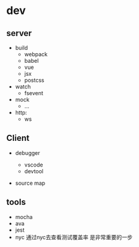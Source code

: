 # dev

## server
 - build
    - webpack
    - babel
    - vue
    - jsx
    - postcss
 - watch
    - fsevent
 - mock
    - ...
 - http: 
    - ws

## Client
 - debugger
    - vscode
    - devtool
    
 - source map

 ## tools
 - mocha
 - ava
 - jest
 - nyc 通过nyc去查看测试覆盖率 是非常重要的一步
 